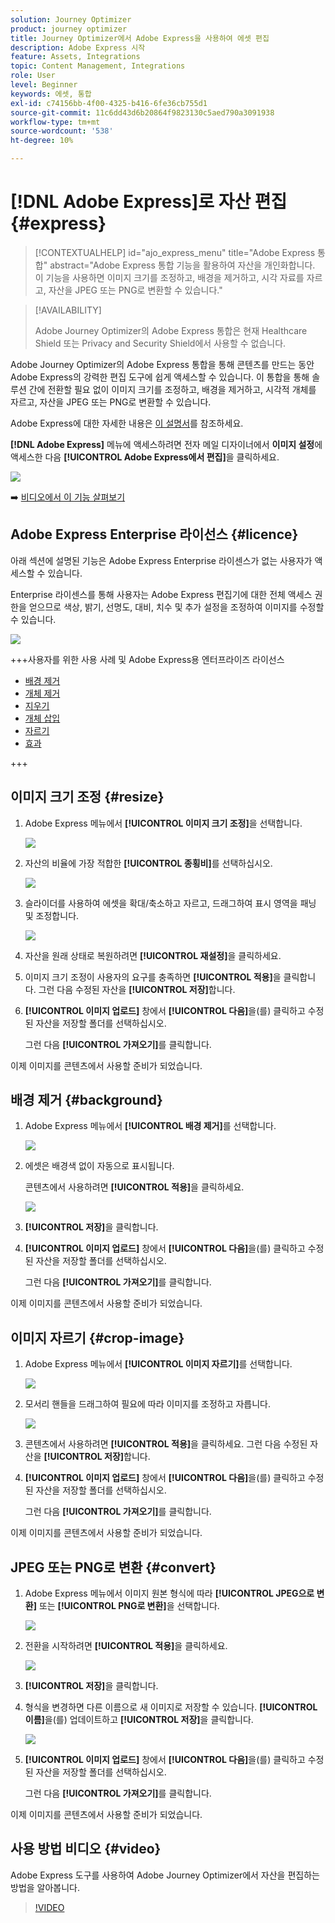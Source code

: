 ```yaml
---
solution: Journey Optimizer
product: journey optimizer
title: Journey Optimizer에서 Adobe Express을 사용하여 에셋 편집
description: Adobe Express 시작
feature: Assets, Integrations
topic: Content Management, Integrations
role: User
level: Beginner
keywords: 에셋, 통합
exl-id: c74156bb-4f00-4325-b416-6fe36cb755d1
source-git-commit: 11c6dd43d6b20864f9823130c5aed790a3091938
workflow-type: tm+mt
source-wordcount: '538'
ht-degree: 10%

---
```


# [!DNL Adobe Express]로 자산 편집{#express}

>[!CONTEXTUALHELP]
>id="ajo_express_menu"
>title="Adobe Express 통합"
>abstract="Adobe Express 통합 기능을 활용하여 자산을 개인화합니다. 이 기능을 사용하면 이미지 크기를 조정하고, 배경을 제거하고, 시각 자료를 자르고, 자산을 JPEG 또는 PNG로 변환할 수 있습니다."

>[!AVAILABILITY]
>
>Adobe Journey Optimizer의 Adobe Express 통합은 현재 Healthcare Shield 또는 Privacy and Security Shield에서 사용할 수 없습니다.

Adobe Journey Optimizer의 Adobe Express 통합을 통해 콘텐츠를 만드는 동안 Adobe Express의 강력한 편집 도구에 쉽게 액세스할 수 있습니다. 이 통합을 통해 솔루션 간에 전환할 필요 없이 이미지 크기를 조정하고, 배경을 제거하고, 시각적 개체를 자르고, 자산을 JPEG 또는 PNG로 변환할 수 있습니다.

Adobe Express에 대한 자세한 내용은 [이 설명서](https://helpx.adobe.com/kr/express/user-guide.html)를 참조하세요.

**[!DNL Adobe Express]** 메뉴에 액세스하려면 전자 메일 디자이너에서 **이미지 설정**&#x200B;에 액세스한 다음 **[!UICONTROL Adobe Express에서 편집]**&#x200B;을 클릭하세요.

![](assets/express_1.png)

➡️ [비디오에서 이 기능 살펴보기](#video)

## Adobe Express Enterprise 라이선스 {#licence}

아래 섹션에 설명된 기능은 Adobe Express Enterprise 라이센스가 없는 사용자가 액세스할 수 있습니다.

Enterprise 라이센스를 통해 사용자는 Adobe Express 편집기에 대한 전체 액세스 권한을 얻으므로 색상, 밝기, 선명도, 대비, 치수 및 추가 설정을 조정하여 이미지를 수정할 수 있습니다.

![](assets/express-licence.png)

+++사용자를 위한 사용 사례 및 Adobe Express용 엔터프라이즈 라이선스

* [배경 제거](https://helpx.adobe.com/kr/express/create-and-edit-images/edit-images/remove-background.html)
* [개체 제거](https://helpx.adobe.com/kr/express/create-and-edit-images/create-and-modify-with-generative-ai/remove-objects-generative-fill.html)
* [지우기](https://helpx.adobe.com/kr/express/create-and-edit-images/edit-images/eraser.html)
* [개체 삽입](https://helpx.adobe.com/kr/express/adobe-express-on-mobile/create-and-edit-designs/generative-fill-mobile.html)
* [자르기](https://helpx.adobe.com/express/create-and-edit-images/edit-images/crop-and-shape-images.html)
* [효과](https://helpx.adobe.com/kr/express/add-effects-to-your-designs/add-images-and-visuals/apply-image-filters.html)

+++

## 이미지 크기 조정 {#resize}

1. Adobe Express 메뉴에서 **[!UICONTROL 이미지 크기 조정]**&#x200B;을 선택합니다.

   ![](assets/express-resize-1.png)

1. 자산의 비율에 가장 적합한 **[!UICONTROL 종횡비]**&#x200B;를 선택하십시오.

   ![](assets/express-resize-2.png)

1. 슬라이더를 사용하여 에셋을 확대/축소하고 자르고, 드래그하여 표시 영역을 패닝 및 조정합니다.

   ![](assets/express-resize-3.png)

1. 자산을 원래 상태로 복원하려면 **[!UICONTROL 재설정]**&#x200B;을 클릭하세요.

1. 이미지 크기 조정이 사용자의 요구를 충족하면 **[!UICONTROL 적용]**&#x200B;을 클릭합니다. 그런 다음 수정된 자산을 **[!UICONTROL 저장]**&#x200B;합니다.

1. **[!UICONTROL 이미지 업로드]** 창에서 **[!UICONTROL 다음]**&#x200B;을(를) 클릭하고 수정된 자산을 저장할 폴더를 선택하십시오.

   그런 다음 **[!UICONTROL 가져오기]**&#x200B;를 클릭합니다.

이제 이미지를 콘텐츠에서 사용할 준비가 되었습니다.

## 배경 제거 {#background}

1. Adobe Express 메뉴에서 **[!UICONTROL 배경 제거]**&#x200B;를 선택합니다.

   ![](assets/express-background-1.png)

1. 에셋은 배경색 없이 자동으로 표시됩니다.

   콘텐츠에서 사용하려면 **[!UICONTROL 적용]**&#x200B;을 클릭하세요.

   ![](assets/express-background-2.png)

1. **[!UICONTROL 저장]**&#x200B;을 클릭합니다.

1. **[!UICONTROL 이미지 업로드]** 창에서 **[!UICONTROL 다음]**&#x200B;을(를) 클릭하고 수정된 자산을 저장할 폴더를 선택하십시오.

   그런 다음 **[!UICONTROL 가져오기]**&#x200B;를 클릭합니다.

이제 이미지를 콘텐츠에서 사용할 준비가 되었습니다.

## 이미지 자르기 {#crop-image}

1. Adobe Express 메뉴에서 **[!UICONTROL 이미지 자르기]**&#x200B;를 선택합니다.

   ![](assets/express-crop-1.png)

1. 모서리 핸들을 드래그하여 필요에 따라 이미지를 조정하고 자릅니다.

   ![](assets/express-crop-2.png)

1. 콘텐츠에서 사용하려면 **[!UICONTROL 적용]**&#x200B;을 클릭하세요. 그런 다음 수정된 자산을 **[!UICONTROL 저장]**&#x200B;합니다.

1. **[!UICONTROL 이미지 업로드]** 창에서 **[!UICONTROL 다음]**&#x200B;을(를) 클릭하고 수정된 자산을 저장할 폴더를 선택하십시오.

   그런 다음 **[!UICONTROL 가져오기]**&#x200B;를 클릭합니다.

이제 이미지를 콘텐츠에서 사용할 준비가 되었습니다.

## JPEG 또는 PNG로 변환 {#convert}

1. Adobe Express 메뉴에서 이미지 원본 형식에 따라 **[!UICONTROL JPEG으로 변환]** 또는 **[!UICONTROL PNG로 변환]**&#x200B;을 선택합니다.

   ![](assets/express-convert-1.png)

1. 전환을 시작하려면 **[!UICONTROL 적용]**&#x200B;을 클릭하세요.

   ![](assets/express-convert-2.png)

1. **[!UICONTROL 저장]**&#x200B;을 클릭합니다.

1. 형식을 변경하면 다른 이름으로 새 이미지로 저장할 수 있습니다. **[!UICONTROL 이름]**&#x200B;을(를) 업데이트하고 **[!UICONTROL 저장]**&#x200B;을 클릭합니다.

   ![](assets/express-convert-3.png)

1. **[!UICONTROL 이미지 업로드]** 창에서 **[!UICONTROL 다음]**&#x200B;을(를) 클릭하고 수정된 자산을 저장할 폴더를 선택하십시오.

   그런 다음 **[!UICONTROL 가져오기]**&#x200B;를 클릭합니다.

이제 이미지를 콘텐츠에서 사용할 준비가 되었습니다.


## 사용 방법 비디오 {#video}

Adobe Express 도구를 사용하여 Adobe Journey Optimizer에서 자산을 편집하는 방법을 알아봅니다.

>[!VIDEO](https://video.tv.adobe.com/v/3455530/?quality=12&captions=kor)




